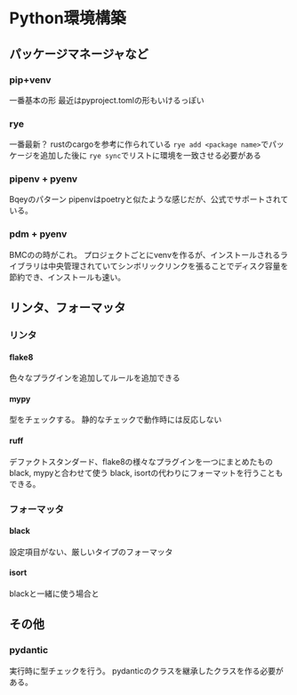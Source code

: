 # Python環境構築

## パッケージマネージャなど
### pip+venv
一番基本の形
最近はpyproject.tomlの形もいけるっぽい

### rye
一番最新？
rustのcargoを参考に作られている
`rye add <package name>`でパッケージを追加した後に
`rye sync`でリストに環境を一致させる必要がある

### pipenv + pyenv

Bqeyのパターン
pipenvはpoetryと似たような感じだが、公式でサポートされている。


### pdm + pyenv

BMCのの時がこれ。
プロジェクトごとにvenvを作るが、インストールされるライブラリは中央管理されていてシンボリックリンクを張ることでディスク容量を節約でき、インストールも速い。

## リンタ、フォーマッタ

### リンタ
#### flake8
色々なプラグインを追加してルールを追加できる

#### mypy
型をチェックする。
静的なチェックで動作時には反応しない

#### ruff
デファクトスタンダード、flake8の様々なプラグインを一つにまとめたもの
black, mypyと合わせて使う
black, isortの代わりにフォーマットを行うこともできる。

### フォーマッタ

#### black
設定項目がない、厳しいタイプのフォーマッタ

#### isort
blackと一緒に使う場合と

## その他
### pydantic
実行時に型チェックを行う。
pydanticのクラスを継承したクラスを作る必要がある。